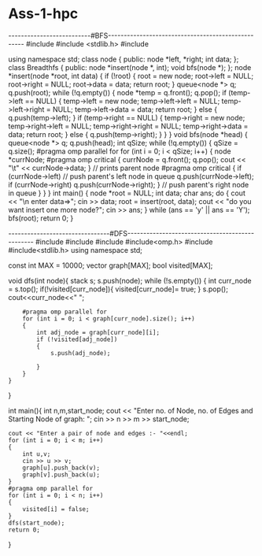 # Ass-1-hpc
--------------------------#BFS---------------------------------------------------
#include <iostream> 
#include <stdlib.h>
#include <queue>
  
using namespace std;
class node
{
public:
    node *left, *right;
    int data;
};
class Breadthfs
{
public:
    node *insert(node *, int);
    void bfs(node *);
};
node *insert(node *root, int data)
{
    if (!root)
    {
        root = new node;
        root->left = NULL;
        root->right = NULL;
        root->data = data;
        return root;
    }
    queue<node *> q;
    q.push(root);
    while (!q.empty())
    {
        node *temp = q.front();
        q.pop();
        if (temp->left == NULL)
        {
            temp->left = new node;
            temp->left->left = NULL;
            temp->left->right = NULL;
            temp->left->data = data;
            return root;
        }
        else
        {
            q.push(temp->left);
        }
        if (temp->right == NULL)
        {
            temp->right = new node;
            temp->right->left = NULL;
            temp->right->right = NULL;
            temp->right->data = data;
            return root;
        }
        else
        {
            q.push(temp->right);
        }
    }
}
void bfs(node *head)
{
    queue<node *> q;
    q.push(head);
    int qSize;
    while (!q.empty())
    {
        qSize = q.size();
        #pragma omp parallel for
        for (int i = 0; i < qSize; i++)
        {
            node *currNode;
            #pragma omp critical
            {
                currNode = q.front();
                q.pop();
                cout << "\t" << currNode->data;
            } // prints parent node
            #pragma omp critical
            {
                if (currNode->left) // push parent's left node in queue
                    q.push(currNode->left);
                if (currNode->right)
                    q.push(currNode->right);
            } // push parent's right node in queue
        }
    }
}
int main()
{
    node *root = NULL;
    int data;
    char ans;
    do
    {
        cout << "\n enter data=>";
        cin >> data;
        root = insert(root, data);
        cout << "do you want insert one more node?";
        cin >> ans;
    } while (ans == 'y' || ans == 'Y');
    bfs(root);
    return 0;
}
  
  
--------------------------------#DFS------------------------------------------------
#include<iostream>
#include<vector>
#include<stack>
#include<omp.h>
#include<queue>
#include<stdlib.h>
using namespace std;

const int MAX = 10000;
vector<int> graph[MAX];
bool visited[MAX];

void dfs(int node){
    stack<int> s;
    s.push(node);
    while (!s.empty())
    {
        int curr_node = s.top();
        if(!visited[curr_node]){
            visited[curr_node]= true;
        }
        s.pop();
        cout<<curr_node<<" ";

        #pragma omp parallel for
        for (int i = 0; i < graph[curr_node].size(); i++)
        {
            int adj_node = graph[curr_node][i];
            if (!visited[adj_node])
            {
                s.push(adj_node);

            }
        }
    }
}



int main(){
    int n,m,start_node;
    cout << "Enter no. of Node, no. of Edges and Starting Node of graph: ";
    cin >> n >> m >> start_node;

    cout << "Enter a pair of node and edges :- "<<endl;
    for (int i = 0; i < m; i++)
    {
        int u,v;
        cin >> u >> v;
        graph[u].push_back(v);
        graph[v].push_back(u);
    }
    #pragma omp parallel for
    for (int i = 0; i < n; i++)
    {
        visited[i] = false;
    }
    dfs(start_node);
    return 0;
    
}
  
  
